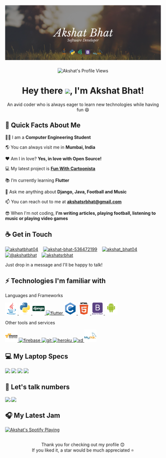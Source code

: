 # [![Akshat Bhat Header](https://raw.githubusercontent.com/AkshatBhat/AkshatBhat/main/Github%20Banner.png?token=ALOALAPJOAKQSY3SNK4WNTTAWJVWQ)](https://github.com/AkshatBhat)

<p align="center">
    <img src="https://visitor-badge-reloaded.herokuapp.com/badge?page_id=AkshatBhat.visitor.badge.reloaded.23.05.2021&color=55acb7&style=for-the-badge&logo=Github&text=Profile_Views" alt="Akshat's Profile Views" />
</p>

<h1 align="center">Hey there <img src="https://media.giphy.com/media/hvRJCLFzcasrR4ia7z/giphy.gif" width="25px">, I'm Akshat Bhat!</h1>
<p align="center">An avid coder who is always eager to learn new technologies while having fun 😄</p>

<h2 align="left">🏃 Quick Facts About Me</h2>
<p align="left">

👨‍💻 I am a **Computer Engineering Student** 

🌎 You can always visit me in **Mumbai, India**

❤️ Am I in love? **Yes, in love with Open Source!**

💻 My latest project is **[Fun With Cartoonista](https://github.com/TrushaT/Fun-With-Cartoonista)**

📚 I’m currently learning **Flutter**

💬 Ask me anything about **Django, Java, Football and Music**

📫 You can reach out to me at **akshatsrbhat@gmail.com**

😎 When I'm not coding, **I'm writing articles, playing football, listening to music or playing video games**

</p>


<h2 align="left">☕ Get in Touch</h2>
<p align="left">
    <a href="https://twitter.com/akshatbhat04" target="blank"><img align="center" src="https://img.shields.io/badge/Twitter-1DA1F2?style=for-the-badge&logo=twitter&logoColor=white" alt="akshatbhat04" /></a>
    &nbsp;&nbsp;
    <a href="https://linkedin.com/in/akshat-bhat-536472199" target="blank"><img align="center" src="https://img.shields.io/badge/LinkedIn-0077B5?style=for-the-badge&logo=linkedin&logoColor=white" alt="akshat-bhat-536472199" /></a>
    &nbsp;&nbsp;
    <a href="https://instagram.com/akshat_bhat04" target="blank"><img align="center" src="https://img.shields.io/badge/Instagram-E4405F?style=for-the-badge&logo=instagram&logoColor=white" alt="akshat_bhat04" /></a>
    &nbsp;&nbsp;
    <a href="https://medium.com/@akshatbhat" target="blank"><img align="center" src="https://img.shields.io/badge/Medium-12100E?style=for-the-badge&logo=medium&logoColor=white" alt="@akshatbhat"/></a>
    &nbsp;&nbsp;
    <a href="https://www.leetcode.com/akshatsrbhat" target="blank"><img align="center" src="https://img.shields.io/badge/LeetCode-FFA116?style=for-the-badge&logo=leetcode&logoColor=white" alt="akshatsrbhat"/></a>
</p>
<p align="left">Just drop in a message and I'll be happy to talk!</p>


<h2 align="left">⚡ Technologies I'm familiar with</h2>

<p align="left">Languages and Frameworks</p>
<p align="left">
    <a href="https://www.java.com" target="_blank"> <img src="https://raw.githubusercontent.com/devicons/devicon/master/icons/java/java-original.svg" alt="java" width="40" height="40" /> </a>
    <a href="https://www.python.org" target="_blank"> <img src="https://raw.githubusercontent.com/devicons/devicon/master/icons/python/python-original.svg" alt="python" width="40" height="40" /> </a>
    <a href="https://www.djangoproject.com/" target="_blank"> <img src="https://raw.githubusercontent.com/devicons/devicon/master/icons/django/django-original.svg" alt="django" width="40" height="40" /> </a>
    <a href="https://flutter.dev" target="_blank"> <img src="https://www.vectorlogo.zone/logos/flutterio/flutterio-icon.svg" alt="flutter" width="40" height="40" /> </a>
    <a href="https://www.cprogramming.com/" target="_blank"> <img src="https://raw.githubusercontent.com/devicons/devicon/master/icons/c/c-original.svg" alt="c" width="40" height="40" /> </a>
    <a href="https://www.w3.org/html/" target="_blank"> <img src="https://raw.githubusercontent.com/devicons/devicon/master/icons/html5/html5-original-wordmark.svg" alt="html5" width="40" height="40" /> </a>
    <a href="https://getbootstrap.com" target="_blank"> <img src="https://raw.githubusercontent.com/devicons/devicon/master/icons/bootstrap/bootstrap-plain-wordmark.svg" alt="bootstrap" width="40" height="40" /> </a>
    <a href="https://developer.android.com" target="_blank"> <img src="https://raw.githubusercontent.com/devicons/devicon/master/icons/android/android-original-wordmark.svg" alt="android" width="40" height="40" /> </a>
</p>

<p align="left">Other tools and services</p>
<p align="left">
    <a href="https://aws.amazon.com" target="_blank"> <img src="https://raw.githubusercontent.com/devicons/devicon/master/icons/amazonwebservices/amazonwebservices-original-wordmark.svg" alt="aws" width="40" height="40" /> </a>
    <a href="https://firebase.google.com/" target="_blank"> <img src="https://www.vectorlogo.zone/logos/firebase/firebase-icon.svg" alt="firebase" width="40" height="40" /> </a>
    <a href="https://git-scm.com/" target="_blank"> <img src="https://www.vectorlogo.zone/logos/git-scm/git-scm-icon.svg" alt="git" width="40" height="40" /> </a>
    <a href="https://heroku.com" target="_blank"> <img src="https://www.vectorlogo.zone/logos/heroku/heroku-icon.svg" alt="heroku" width="40" height="40" /> </a>
    <a href="https://www.adobe.com/products/xd.html" target="_blank"> <img src="https://cdn.worldvectorlogo.com/logos/adobe-xd.svg" alt="xd" width="40" height="40" /> </a>
    <a href="https://www.mysql.com/" target="_blank"> <img src="https://raw.githubusercontent.com/devicons/devicon/master/icons/mysql/mysql-original-wordmark.svg" alt="mysql" width="40" height="40" /> </a>
</p>


<h2 align="left">💻 My Laptop Specs</h2>
<p align='left'>
    <img src="https://img.shields.io/badge/os-windows%2010-%230078D6.svg?&style=for-the-badge&logo=windows&logoColor=white" />
    <img src="https://img.shields.io/badge/intel-core%20i7%208th-%230071C5.svg?&style=for-the-badge&logo=intel&logoColor=white" />
    <img src="https://img.shields.io/badge/RAM-16GB-%230071C5.svg?&style=for-the-badge&logoColor=white" />
    <img src="https://img.shields.io/badge/nvidia-gtx%201050Ti-%2376B900.svg?&style=for-the-badge&logo=nvidia&logoColor=white" />
</p>


<h2 align="left">🚀 Let's talk numbers</h2>
<!-- <p align="left">
    <img src="https://github-readme-streak-stats.herokuapp.com/?user=akshatbhat&" alt="akshatbhat" />
</p> -->
<p align="left">
    <a href="https://github.com/AkshatBhat/AkshatBhat">
        <img align="center" src="https://github-readme-stats.vercel.app/api/top-langs/?username=akshatbhat&exclude_repo=Departmental-Store-Management-System,AudioStar&show_icons=true&theme=graywhite&include_all_commits=true&hide=css,javascript,jupyter%20notebook" />
    </a>
    <a href="https://github.com/AkshatBhat/AkshatBhat">
        <img align="center" src="https://github-readme-stats.vercel.app/api?username=akshatbhat&show_icons=true&theme=graywhite&include_all_commits=true" />
    </a>
</p>

<h2>🎧 My Latest Jam</h2>
<a href="https://open.spotify.com/user/47k363e9vyzn0lhnki3cd2r2g">
    <img src="https://spotify-now-playing.akshatbhat.vercel.app/api/spotify" alt="Akshat's Spotify Playing" width="350" />
</a>

<p align="center">
<br>
Thank you for checking out my profile 😊
<br>
If you liked it, a star would be much appreciated ⭐
</p>
